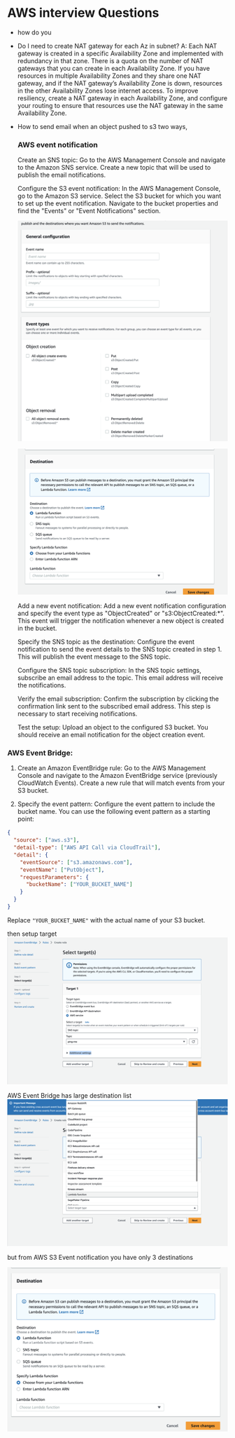 # AWS interview Questions

* how do you
* Do I need to create NAT gateway for each Az in subnet?
  A: Each NAT gateway is created in a specific Availability Zone and implemented with redundancy in that zone. There is a quota on the number of NAT gateways that you can create in each Availability Zone. If you have resources in multiple Availability Zones and they share one NAT gateway, and if the NAT gateway’s Availability Zone is down, resources in the other Availability Zones lose internet access. To improve resiliency, create a NAT gateway in each Availability Zone, and configure your routing to ensure that resources use the NAT gateway in the same Availability Zone.
* How to send email when an object pushed to s3
  two ways,

  ### AWS event notification

  Create an SNS topic: Go to the AWS Management Console and navigate to the Amazon SNS service. Create a new topic that will be used to publish the email notifications.

  Configure the S3 event notification: In the AWS Management Console, go to the Amazon S3 service. Select the S3 bucket for which you want to set up the event notification. Navigate to the bucket properties and find the "Events" or "Event Notifications" section.

  ![1687799181091](image/AWS/1687799181091.png)

  ![1687799434335](image/AWS/1687799434335.png)

  Add a new event notification: Add a new event notification configuration and specify the event type as "ObjectCreated" or "s3:ObjectCreated:*". This event will trigger the notification whenever a new object is created in the bucket.

  Specify the SNS topic as the destination: Configure the event notification to send the event details to the SNS topic created in step 1. This will publish the event message to the SNS topic.

  Configure the SNS topic subscription: In the SNS topic settings, subscribe an email address to the topic. This email address will receive the notifications.

  Verify the email subscription: Confirm the subscription by clicking the confirmation link sent to the subscribed email address. This step is necessary to start receiving notifications.

  Test the setup: Upload an object to the configured S3 bucket. You should receive an email notification for the object creation event.


###   AWS Event Bridge:

1. Create an Amazon EventBridge rule: Go to the AWS Management Console and navigate to the Amazon EventBridge service (previously CloudWatch Events). Create a new rule that will match events from your S3 bucket.

4. Specify the event pattern: Configure the event pattern to include the bucket name. You can use the following event pattern as a starting point:

```json
{
  "source": ["aws.s3"],
  "detail-type": ["AWS API Call via CloudTrail"],
  "detail": {
    "eventSource": ["s3.amazonaws.com"],
    "eventName": ["PutObject"],
    "requestParameters": {
      "bucketName": ["YOUR_BUCKET_NAME"]
    }
  }
}

```

Replace `"YOUR_BUCKET_NAME"` with the actual name of your S3 bucket.

then setup target
![1687800011524](image/AWS/1687800011524.png)


AWS Event Bridge has large destination list
![1687801106834](image/AWS/1687801106834.png)

but from AWS S3 Event notification you have only 3 destinations

![1687801168933](image/AWS/1687801168933.png)
